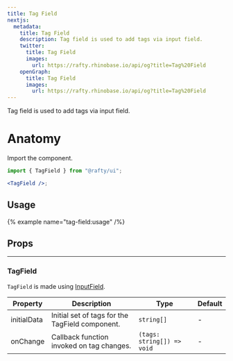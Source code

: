 ```yaml
---
title: Tag Field
nextjs:
  metadata:
    title: Tag Field
    description: Tag field is used to add tags via input field.
    twitter:
      title: Tag Field
      images:
        url: https://rafty.rhinobase.io/api/og?title=Tag%20Field
    openGraph:
      title: Tag Field
      images:
        url: https://rafty.rhinobase.io/api/og?title=Tag%20Field
---
```


Tag field is used to add tags via input field.

# Anatomy

Import the component.

```jsx
import { TagField } from "@rafty/ui";

<TagField />;
```

## Usage

{% example name="tag-field:usage" /%}

## Props

---

### TagField

`TagField` is made using [InputField](https://rafty.rhinobase.io/docs/components/input-field).

| Property    | Description                                     | Type                       | Default |
| ----------- | ----------------------------------------------- | -------------------------- | ------- |
| initialData | Initial set of tags for the TagField component. | `string[]`                 | -       |
| onChange    | Callback function invoked on tag changes.       | `(tags: string[]) => void` | -       |
